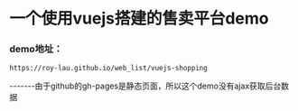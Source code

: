 # 一个使用vuejs搭建的售卖平台demo

### demo地址：

	https://roy-lau.github.io/web_list/vuejs-shopping	

-------由于github的gh-pages是静态页面，所以这个demo没有ajax获取后台数据

### 
